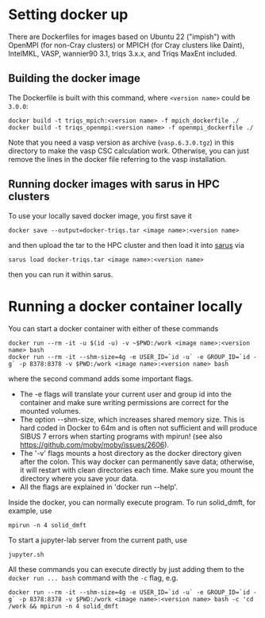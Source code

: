 # Setting docker up

There are Dockerfiles for images based on Ubuntu 22 ("impish") with OpenMPI (for non-Cray clusters) or MPICH (for Cray clusters like Daint), IntelMKL, VASP, wannier90 3.1, triqs 3.x.x, and Triqs MaxEnt included.

## Building the docker image
The Dockerfile is built with this command, where `<version name>` could be `3.0.0`:
```
docker build -t triqs_mpich:<version name> -f mpich_dockerfile ./
docker build -t triqs_openmpi:<version name> -f openmpi_dockerfile ./
```
Note that you need a vasp version as archive (`vasp.6.3.0.tgz`) in this directory to make the vasp CSC calculation work. Otherwise, you can just remove the lines in the docker file referring to the vasp installation.

## Running docker images with sarus in HPC clusters

To use your locally saved docker image, you first save it
```
docker save --output=docker-triqs.tar <image name>:<version name>
```
and then upload the tar to the HPC cluster and then load it into [sarus](https://user.cscs.ch/tools/containers/sarus/) via
```
sarus load docker-triqs.tar <image name>:<version name>
```
then you can run it within sarus.

# Running a docker container locally

You can start a docker container with either of these commands
```
docker run --rm -it -u $(id -u) -v ~$PWD:/work <image name>:<version name> bash
docker run --rm -it --shm-size=4g -e USER_ID=`id -u` -e GROUP_ID=`id -g` -p 8378:8378 -v $PWD:/work <image name>:<version name> bash
```
where the second command adds some important flags.
- The -e flags will translate your current user and group id into the container and make sure writing permissions are correct for the mounted volumes.
- The option --shm-size, which increases shared memory size.
This is hard coded in Docker to 64m and is often not sufficient and will produce SIBUS 7 errors when starting programs with mpirun! (see also https://github.com/moby/moby/issues/2606).
- The '-v' flags mounts a host directory as the docker directory given after the colon.
This way docker can permanently save data; otherwise, it will restart with clean directories each time.
Make sure you mount the directory where you save your data.
- All the flags are explained in 'docker run --help'.

Inside the docker, you can normally execute program. To run solid_dmft, for example, use
```
mpirun -n 4 solid_dmft
```
To start a jupyter-lab server from the current path, use
```
jupyter.sh
```
All these commands you can execute directly by just adding them to the `docker run ... bash` command with the `-c` flag, e.g.
```
docker run --rm -it --shm-size=4g -e USER_ID=`id -u` -e GROUP_ID=`id -g` -p 8378:8378 -v $PWD:/work <image name>:<version name> bash -c 'cd /work && mpirun -n 4 solid_dmft
```
